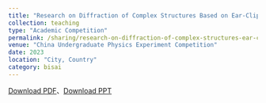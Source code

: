 ```yaml
---
title: "Research on Diffraction of Complex Structures Based on Ear-Clipping Method"
collection: teaching
type: "Academic Competition"
permalink: /sharing/research-on-diffraction-of-complex-structures-ear-clipping
venue: "China Undergraduate Physics Experiment Competition"
date: 2023
location: "City, Country"
category: bisai
---
```


[Download PDF](http://ShangrunLu.github.io/files/报告PDF-基于耳切法的复杂结构衍射研究.pdf)、[Download PPT](http://ShangrunLu.github.io/files/讲解PPT-基于耳切法的复杂结构衍射研究.pdf)
